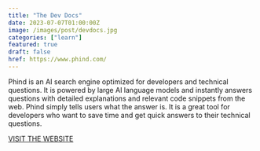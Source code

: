```yaml
---
title: "The Dev Docs"
date: 2023-07-07T01:00:00Z
image: /images/post/devdocs.jpg
categories: ["learn"]
featured: true
draft: false
href: https://www.phind.com/
---
```

Phind is an AI search engine optimized for developers and technical questions. It is powered by large AI language models and instantly answers questions with detailed explanations and relevant code snippets from the web. Phind simply tells users what the answer is. It is a great tool for developers who want to save time and get quick answers to their technical questions.

[VISIT THE WEBSITE](https://www.phind.com/)
